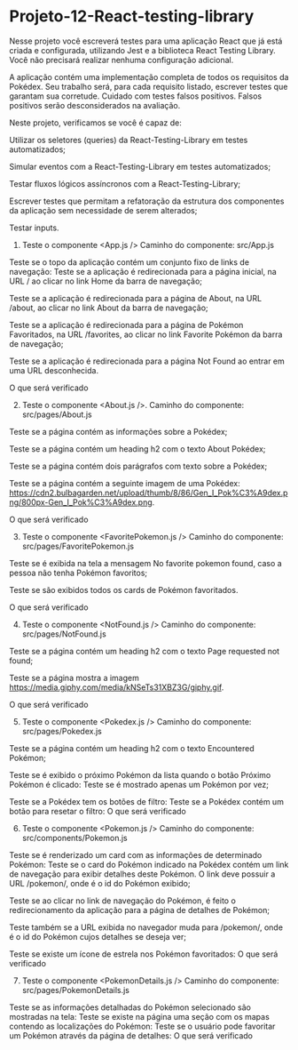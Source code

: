 # Projeto-12-React-testing-library

Nesse projeto você escreverá testes para uma aplicação React que já está criada e configurada, utilizando Jest e a biblioteca React Testing Library. Você não precisará realizar nenhuma configuração adicional.

A aplicação contém uma implementação completa de todos os requisitos da Pokédex. Seu trabalho será, para cada requisito listado, escrever testes que garantam sua corretude. Cuidado com testes falsos positivos. Falsos positivos serão desconsiderados na avaliação.

Neste projeto, verificamos se você é capaz de:

Utilizar os seletores (queries) da React-Testing-Library em testes automatizados;

Simular eventos com a React-Testing-Library em testes automatizados;

Testar fluxos lógicos assíncronos com a React-Testing-Library;

Escrever testes que permitam a refatoração da estrutura dos componentes da aplicação sem necessidade de serem alterados;

Testar inputs.

1. Teste o componente <App.js />
Caminho do componente: src/App.js

Teste se o topo da aplicação contém um conjunto fixo de links de navegação:
Teste se a aplicação é redirecionada para a página inicial, na URL / ao clicar no link Home da barra de navegação;

Teste se a aplicação é redirecionada para a página de About, na URL /about, ao clicar no link About da barra de navegação;

Teste se a aplicação é redirecionada para a página de Pokémon Favoritados, na URL /favorites, ao clicar no link Favorite Pokémon da barra de navegação;

Teste se a aplicação é redirecionada para a página Not Found ao entrar em uma URL desconhecida.

O que será verificado

2. Teste o componente <About.js />.
Caminho do componente: src/pages/About.js

Teste se a página contém as informações sobre a Pokédex;

Teste se a página contém um heading h2 com o texto About Pokédex;

Teste se a página contém dois parágrafos com texto sobre a Pokédex;

Teste se a página contém a seguinte imagem de uma Pokédex: https://cdn2.bulbagarden.net/upload/thumb/8/86/Gen_I_Pok%C3%A9dex.png/800px-Gen_I_Pok%C3%A9dex.png.

O que será verificado

3. Teste o componente <FavoritePokemon.js />
Caminho do componente: src/pages/FavoritePokemon.js

Teste se é exibida na tela a mensagem No favorite pokemon found, caso a pessoa não tenha Pokémon favoritos;

Teste se são exibidos todos os cards de Pokémon favoritados.

O que será verificado

4. Teste o componente <NotFound.js />
Caminho do componente: src/pages/NotFound.js

Teste se a página contém um heading h2 com o texto Page requested not found;

Teste se a página mostra a imagem https://media.giphy.com/media/kNSeTs31XBZ3G/giphy.gif.

O que será verificado

5. Teste o componente <Pokedex.js />
Caminho do componente: src/pages/Pokedex.js

Teste se a página contém um heading h2 com o texto Encountered Pokémon;

Teste se é exibido o próximo Pokémon da lista quando o botão Próximo Pokémon é clicado:
Teste se é mostrado apenas um Pokémon por vez;

Teste se a Pokédex tem os botões de filtro:
Teste se a Pokédex contém um botão para resetar o filtro:
O que será verificado

6. Teste o componente <Pokemon.js />
Caminho do componente: src/components/Pokemon.js

Teste se é renderizado um card com as informações de determinado Pokémon:
Teste se o card do Pokémon indicado na Pokédex contém um link de navegação para exibir detalhes deste Pokémon. O link deve possuir a URL /pokemon/<id>, onde <id> é o id do Pokémon exibido;

Teste se ao clicar no link de navegação do Pokémon, é feito o redirecionamento da aplicação para a página de detalhes de Pokémon;

Teste também se a URL exibida no navegador muda para /pokemon/<id>, onde <id> é o id do Pokémon cujos detalhes se deseja ver;

Teste se existe um ícone de estrela nos Pokémon favoritados:
O que será verificado

7. Teste o componente <PokemonDetails.js />
Caminho do componente: src/pages/PokemonDetails.js

Teste se as informações detalhadas do Pokémon selecionado são mostradas na tela:
Teste se existe na página uma seção com os mapas contendo as localizações do Pokémon:
Teste se o usuário pode favoritar um Pokémon através da página de detalhes:
O que será verificado
